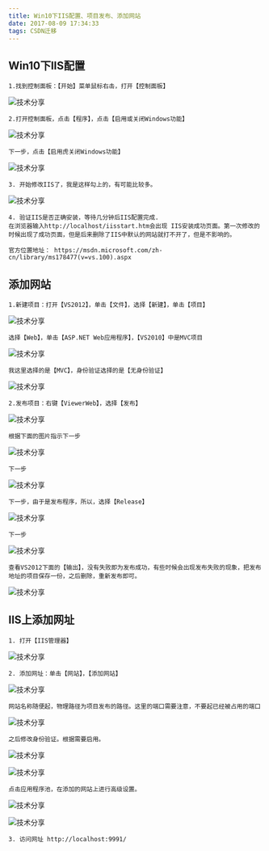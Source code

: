 ```yaml
---
title: Win10下IIS配置、项目发布、添加网站
date: 2017-08-09 17:34:33
tags: CSDN迁移
---
```

   ## Win10下IIS配置

 ```
1.找到控制面板：【开始】菜单鼠标右击，打开【控制面板】
```
   
 ![技术分享](http://images2015.cnblogs.com/blog/546912/201606/546912-20160615205408010-735058375.png)

 ```
2.打开控制面板，点击【程序】，点击【启用或关闭Windows功能】
```
   
 ![技术分享](http://images2015.cnblogs.com/blog/546912/201606/546912-20160615205436776-1188368406.png)

 ```
下一步，点击【启用虎关闭Windows功能】
```
   
 ![技术分享](http://images2015.cnblogs.com/blog/546912/201606/546912-20160615205444698-653555506.png)

 ```
3. 开始修改IIS了，我是这样勾上的，有可能比较多。
```
   
 ![技术分享](http://images2015.cnblogs.com/blog/546912/201606/546912-20160615205505260-1830010258.png)

 ```
4. 验证IIS是否正确安装，等待几分钟后IIS配置完成.  
在浏览器输入http://localhost/iisstart.htm会出现 IIS安装成功页面。第一次修改的时候出现了成功页面，但是后来删除了IIS中默认的网站就打不开了，但是不影响的。  
  
官方位置地址： https://msdn.microsoft.com/zh-cn/library/ms178477(v=vs.100).aspx
```
   
 
## 添加网站

 ```
1.新建项目：打开【VS2012】，单击【文件】，选择【新建】，单击【项目】
```
   
 ![技术分享](http://images2015.cnblogs.com/blog/546912/201606/546912-20160615205614417-2026526435.png)

 ```
选择【Web】，单击【ASP.NET Web应用程序】，【VS2010】中是MVC项目
```
   
 ![技术分享](http://images2015.cnblogs.com/blog/546912/201606/546912-20160615205622776-1529416669.png)

 ```
我这里选择的是【MVC】，身份验证选择的是【无身份验证】
```
   
 ![技术分享](http://images2015.cnblogs.com/blog/546912/201606/546912-20160615205637510-1831857812.png)

 ```
2.发布项目：右键【ViewerWeb】，选择【发布】
```
   
 ![技术分享](http://images2015.cnblogs.com/blog/546912/201606/546912-20160615205657260-1860652763.png)

 ```
根据下面的图片指示下一步
```
   
 ![技术分享](http://images2015.cnblogs.com/blog/546912/201606/546912-20160615205705260-619659515.png)

 ```
下一步
```
   
 ![技术分享](http://images2015.cnblogs.com/blog/546912/201606/546912-20160615205711667-401210094.png)

 ```
下一步，由于是发布程序，所以，选择【Release】
```
   
 

 ![技术分享](http://images2015.cnblogs.com/blog/546912/201606/546912-20160615205721010-749483776.png)

 ```
下一步
```
   
 ![技术分享](http://images2015.cnblogs.com/blog/546912/201606/546912-20160615205731901-2064534177.png)

 ```
查看VS2012下面的【输出】，没有失败即为发布成功，有些时候会出现发布失败的现象，把发布地址的项目保存一份，之后删除，重新发布即可。
```
   
 ![技术分享](http://images2015.cnblogs.com/blog/546912/201606/546912-20160615205739354-2011097681.png)

 
## IIS上添加网址

 ```
1. 打开【IIS管理器】
```
   
 ![技术分享](http://images2015.cnblogs.com/blog/546912/201606/546912-20160615205820354-956355211.png)

 ```
2. 添加网址：单击【网站】，【添加网站】
```
   
 ![技术分享](http://images2015.cnblogs.com/blog/546912/201606/546912-20160615205909104-1499718937.png)

 ```
网站名称随便起，物理路径为项目发布的路径。这里的端口需要注意，不要起已经被占用的端口
```
   
 ![技术分享](http://images2015.cnblogs.com/blog/546912/201606/546912-20160615205926026-1729747566.png)

 ```
之后修改身份验证。根据需要启用。
```
   
 ![技术分享](http://images2015.cnblogs.com/blog/546912/201606/546912-20160615205946292-249503658.png)

 ![技术分享](http://images2015.cnblogs.com/blog/546912/201606/546912-20160615205957573-1492485983.png)

 ```
点击应用程序池，在添加的网站上进行高级设置。
```
   
 ![技术分享](http://images2015.cnblogs.com/blog/546912/201606/546912-20160615210015401-372751467.png)

 ![技术分享](http://images2015.cnblogs.com/blog/546912/201606/546912-20160615210024792-843962788.png)

 ```
3. 访问网址 http://localhost:9991/
```
   
 

   
 